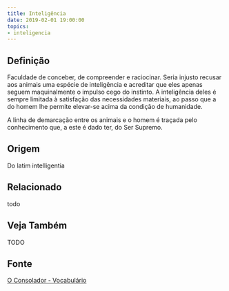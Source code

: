 ```yaml
---
title: Inteligência
date: 2019-02-01 19:00:00
topics:
- inteligencia
---
```


## Definição
Faculdade de conceber, de compreender e raciocinar. Seria injusto recusar aos
animais uma espécie de inteligência e acreditar que eles apenas seguem
maquinalmente o impulso cego do instinto. A inteligência deles é sempre limitada
à satisfação das necessidades materiais, ao passo que a do homem lhe permite
elevar-se acima da condição de humanidade.

A linha de demarcação entre os animais e o homem é traçada pelo conhecimento
que, a este é dado ter, do Ser Supremo.

## Origem
Do latim intelligentia

## Relacionado
todo

## Veja Também
TODO

## Fonte
[O Consolador - Vocabulário](http://www.oconsolador.com.br/linkfixo/vocabulario/principal.html)


